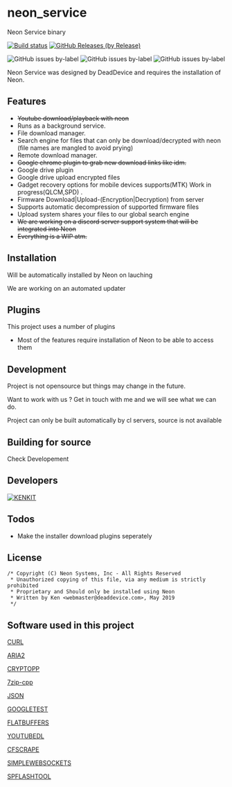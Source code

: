 # neon_service
Neon Service binary

[![Build status](https://ci.appveyor.com/api/projects/status/y2g984l5k70glw9u?svg=true)](https://ci.appveyor.com/project/kenkit/neon-service)
[![GitHub Releases (by Release)](https://img.shields.io/github/downloads/kenkit/neon_service/latest/total)](https://github.com/kenkit/neon_installer/releases/latest)

![GitHub issues by-label](https://img.shields.io/github/issues-raw/kenkit/neon_service/qt_app_crash)
![GitHub issues by-label](https://img.shields.io/github/issues-raw/kenkit/neon_service/neon_service_crash)
![GitHub issues by-label](https://img.shields.io/github/issues-raw/kenkit/neon_service/Investigating)

Neon Service was designed by DeadDevice and requires the installation of Neon.

## Features

-   ~~Youtube download/playback with neon~~
-   Runs as a background service.
-   File download manager.
-   Search engine for files that can only be download/decrypted with neon (file names are mangled to avoid prying)
-   Remote download manager.
-   ~~Google chrome plugin to grab new download links like idm.~~
-   Google drive plugin
-   Google drive upload encrypted files
-   Gadget recovery options for mobile devices supports(MTK) Work in progress(QLCM,SPD) .
-   Firmware Download|Upload-(Encryption|Decryption) from server
-   Supports automatic decompression of supported firmware files
-   Upload system shares your files to our global search engine
-   ~~We are working on a discord server support system that will be integrated into Neon~~
-   ~~Everything is a WIP atm.~~

## Installation

Will be automatically installed by Neon on lauching

We are working on an automated updater

## Plugins

This project uses a number of plugins

-   Most of the features require installation of Neon to be able to access them

## Development
Project is not opensource but things may change in the future.

Want to work with us ? Get in touch with me and we will see what we can do.

Project can only be built automatically by cl servers, source is not available

## Building for source

Check Developement

## Developers

[![KENKIT](https://www.codewars.com/users/kenkit/badges/large)](https://www.codewars.com/users/kenkit)


## Todos

-   Make the installer download plugins seperately

## License
```
/* Copyright (C) Neon Systems, Inc - All Rights Reserved
 * Unauthorized copying of this file, via any medium is strictly prohibited
 * Proprietary and Should only be installed using Neon
 * Written by Ken <webmaster@deaddevice.com>, May 2019
 */
```

## Software used in this project

   [CURL]()

   [ARIA2]()

   [CRYPTOPP]()

   [7zip-cpp]()

   [JSON]()

   [GOOGLETEST]()

   [FLATBUFFERS]()

   [YOUTUBEDL]()

   [CFSCRAPE]()

   [SIMPLEWEBSOCKETS]()

   [SPFLASHTOOL]()


